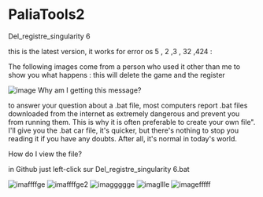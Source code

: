 # PaliaTools2
Del_registre_singularity 6

 this is the latest version, it works for error os 5 , 2 ,3 , 32 ,424 :

 The following images come from a person who used it other than me to show you what happens :
 this will delete the game and the register 

![image](https://github.com/Popolia/PaliaTools2-error-os-5-2-3-32-424-/assets/69745473/d3dbd1fb-0806-43a8-9f94-9908f554264e)
Why am I getting this message?

to answer your question about a .bat file, most computers report .bat files downloaded from the internet as extremely dangerous and prevent you from running them. This is why it is often preferable to create your own file".
I'll give you the .bat car file, it's quicker, but there's nothing to stop you reading it if you have any doubts. After all, it's normal in today's world.

How do I view the file?

in Github just left-click sur Del_registre_singularity 6.bat

![imaffffge](https://github.com/Popolia/PaliaTools2-error-os-5-2-3-32-424-/assets/69745473/0984521e-852a-46d6-a592-61e91acaa745)
![imaffffge2](https://github.com/Popolia/PaliaTools2-error-os-5-2-3-32-424-/assets/69745473/53918b74-b695-46f9-a746-99bd5d78b2f8)
![imaggggge](https://github.com/Popolia/PaliaTools2-error-os-5-2-3-32-424-/assets/69745473/59e7616b-5cf5-4c90-af36-0e2b1cc9ee96)
![imagllle](https://github.com/Popolia/PaliaTools2-error-os-5-2-3-32-424-/assets/69745473/2eb62f33-18d5-4c9a-b57a-94f9c29fcb5f)
![imagefffff](https://github.com/Popolia/PaliaTools2-error-os-5-2-3-32-424-/assets/69745473/b32aa0d7-6627-434b-ab9f-c41a4e051718)
